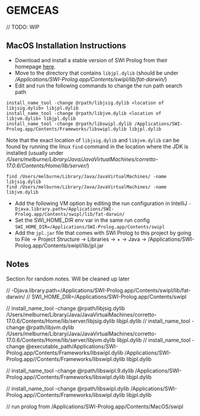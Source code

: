 # GEMCEAS

// TODO: WIP

## MacOS Installation Instructions
- Download and install a stable version of SWI Prolog from their homepage [here](https://www.swi-prolog.org/download/stable). 
- Move to the directory that contains `libjpl.dylib` (should be under 
_/Applications/SWI-Prolog.app/Contents/swipl/lib/fat-darwin/_)
- Edit and run the following commands to change the run path search path
```shell
install_name_tool -change @rpath/libjsig.dylib <location of libjsig.dylib> libjpl.dylib
install_name_tool -change @rpath/libjvm.dylib <location of libjvm.dylib> libjpl.dylib
install_name_tool -change @rpath/libswipl.dylib /Applications/SWI-Prolog.app/Contents/Frameworks/libswipl.dylib libjpl.dylib
```
Note that the exact location of `libjsig.dylib` and `libjvm.dylib` can be found by running the linux `find` command in 
the location where the JDK is installed (usually under 
_/Users/melburne/Library/Java/JavaVirtualMachines/corretto-17.0.6/Contents/Home/lib/server/_)
```shell
find /Users/melburne/Library/Java/JavaVirtualMachines/ -name libjsig.dylib
find /Users/melburne/Library/Java/JavaVirtualMachines/ -name libjvm.dylib
```
- Add the following VM option by editing the run configuration in IntelliJ
`-Djava.library.path=/Applications/SWI-Prolog.app/Contents/swipl/lib/fat-darwin/`
- Set the SWI_HOME_DIR env var in the same run config `SWI_HOME_DIR=/Applications/SWI-Prolog.app/Contents/swipl`
- Add the `jpl.jar` file that comes with SWI Prolog to this project by going to File -> Project Structure -> Libraries 
-> + -> Java -> /Applications/SWI-Prolog.app/Contents/swipl/lib/jpl.jar



## Notes

Section for random notes. Will be cleaned up later

// -Djava.library.path=/Applications/SWI-Prolog.app/Contents/swipl/lib/fat-darwin/
// SWI_HOME_DIR=/Applications/SWI-Prolog.app/Contents/swipl

// install_name_tool -change @rpath/libjsig.dylib /Users/melburne/Library/Java/JavaVirtualMachines/corretto-17.0.6/Contents/Home/lib/server/libjsig.dylib libjpl.dylib
// install_name_tool -change @rpath/libjvm.dylib /Users/melburne/Library/Java/JavaVirtualMachines/corretto-17.0.6/Contents/Home/lib/server/libjvm.dylib libjpl.dylib
// install_name_tool -change @executable_path/Applications/SWI-Prolog.app/Contents/Frameworks/libswipl.dylib /Applications/SWI-Prolog.app//Contents/Frameworks/libswipl.dylib libjpl.dylib

// install_name_tool -change @rpath/libswipl.9.dylib /Applications/SWI-Prolog.app//Contents/Frameworks/libswipl.dylib libjpl.dylib

// install_name_tool -change @rpath/libswipl.dylib /Applications/SWI-Prolog.app//Contents/Frameworks/libswipl.dylib libjpl.dylib

// run prolog from /Applications/SWI-Prolog.app/Contents/MacOS/swipl
